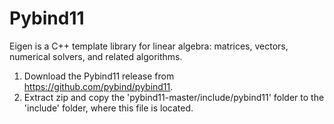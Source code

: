 # Pybind11
Eigen is a C++ template library for linear algebra: matrices, vectors, numerical solvers, and related algorithms. 

1. Download the Pybind11 release from https://github.com/pybind/pybind11. 
2. Extract zip and copy the 'pybind11-master/include/pybind11' folder to the 'include' folder, where this file is located. 
